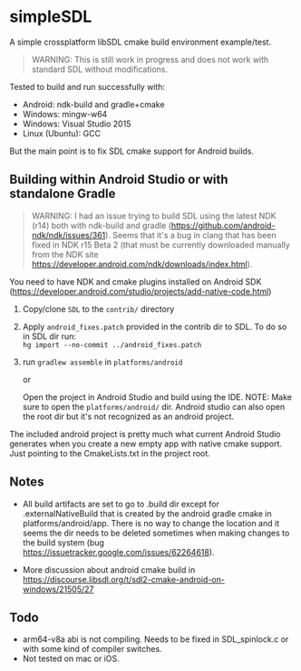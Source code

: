 
# simpleSDL

A simple crossplatform libSDL cmake build environment example/test.

> WARNING: This is still work in progress and does not work with standard
> SDL without modifications.

Tested to build and run successfully with:
  - Android: ndk-build and gradle+cmake
  - Windows: mingw-w64
  - Windows: Visual Studio 2015
  - Linux (Ubuntu): GCC

But the main point is to fix SDL cmake support for Android builds.



Building within Android Studio or with standalone Gradle
--------------------------------------------------------

> WARNING: I had an issue trying to build SDL using the latest NDK (r14) both
> with ndk-build and gradle (https://github.com/android-ndk/ndk/issues/361).
> Seems that it's a bug in clang that has been fixed in NDK r15 Beta 2 (that
> must be currently downloaded manually from the NDK site
> https://developer.android.com/ndk/downloads/index.html).

You need to have NDK and cmake plugins installed on Android SDK
(https://developer.android.com/studio/projects/add-native-code.html)

1. Copy/clone `SDL` to the `contrib/` directory

1. Apply `android_fixes.patch` provided in the contrib dir to SDL. To do so in SDL dir run:  
  `hg import --no-commit ../android_fixes.patch`

1. run `gradlew assemble` in `platforms/android`

   or

   Open the project in Android Studio and build using the IDE. NOTE: Make sure
   to open the `platforms/android/` dir. Android studio can also
   open the root dir but it's not recognized as an android project.

The included android project is pretty much what current Android Studio
generates when you create a new empty app with native cmake support. Just
pointing to the CmakeLists.txt in the project root.



Notes
-----

- All build artifacts are set to go to .build dir except for .externalNativeBuild
that is created by the android gradle cmake in platforms/android/app.
There is no way to change the location and it seems the dir needs to be deleted
sometimes when making changes to the build system (bug
  https://issuetracker.google.com/issues/62264618).

- More discussion about android cmake build in
https://discourse.libsdl.org/t/sdl2-cmake-android-on-windows/21505/27

Todo
----

- arm64-v8a abi is not compiling. Needs to be fixed in SDL_spinlock.c or with
some kind of compiler switches.
- Not tested on mac or iOS.

